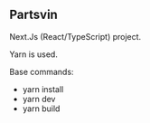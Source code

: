 ## Partsvin

Next.Js (React/TypeScript) project.

Yarn is used.

Base commands:
 - yarn install
 - yarn dev
 - yarn build


